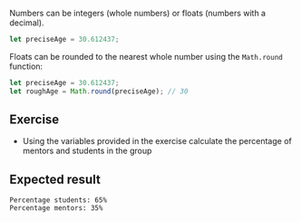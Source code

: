 Numbers can be integers (whole numbers) or floats (numbers with a decimal).

```js
let preciseAge = 30.612437;
```

Floats can be rounded to the nearest whole number using the `Math.round` function:

```js
let preciseAge = 30.612437;
let roughAge = Math.round(preciseAge); // 30
```

## Exercise

- Using the variables provided in the exercise calculate the percentage of mentors and students in the group

## Expected result

```
Percentage students: 65%
Percentage mentors: 35%
```
